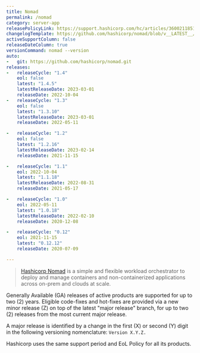 ```yaml
---
title: Nomad
permalink: /nomad
category: server-app
releasePolicyLink: https://support.hashicorp.com/hc/articles/360021185113
changelogTemplate: https://github.com/hashicorp/nomad/blob/v__LATEST__/CHANGELOG.md
activeSupportColumn: false
releaseDateColumn: true
versionCommand: nomad --version
auto:
-   git: https://github.com/hashicorp/nomad.git
releases:
-   releaseCycle: "1.4"
    eol: false
    latest: "1.4.5"
    latestReleaseDate: 2023-03-01
    releaseDate: 2022-10-04
-   releaseCycle: "1.3"
    eol: false
    latest: "1.3.10"
    latestReleaseDate: 2023-03-01
    releaseDate: 2022-05-11

-   releaseCycle: "1.2"
    eol: false
    latest: "1.2.16"
    latestReleaseDate: 2023-02-14
    releaseDate: 2021-11-15

-   releaseCycle: "1.1"
    eol: 2022-10-04
    latest: "1.1.18"
    latestReleaseDate: 2022-08-31
    releaseDate: 2021-05-17

-   releaseCycle: "1.0"
    eol: 2022-05-11
    latest: "1.0.18"
    latestReleaseDate: 2022-02-10
    releaseDate: 2020-12-08

-   releaseCycle: "0.12"
    eol: 2021-11-15
    latest: "0.12.12"
    releaseDate: 2020-07-09

---
```


> [Hashicorp Nomad](https://www.nomadproject.io/) is a simple and flexible workload orchestrator to deploy and manage containers and non-containerized applications across on-prem and clouds at scale.

Generally Available (GA) releases of active products are supported for up to two (2) years. Eligible code-fixes and hot-fixes are provided via a new minor release (Z) on top of the latest "major release" branch, for up to two (2) releases from the most current major release.

A major release is identified by a change in the first (X) or second (Y) digit in the following versioning nomenclature: `Version X.Y.Z.`

Hashicorp uses the same support period and EoL Policy for all its products.
